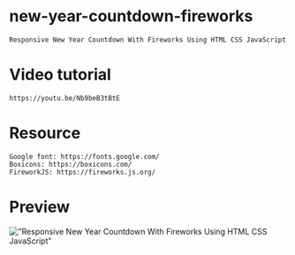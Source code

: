 # new-year-countdown-fireworks

    Responsive New Year Countdown With Fireworks Using HTML CSS JavaScript

# Video tutorial

    https://youtu.be/Nb9beB3tBtE

# Resource

    Google font: https://fonts.google.com/
    Boxicons: https://boxicons.com/
    FireworkJS: https://fireworks.js.org/

# Preview

!["Responsive New Year Countdown With Fireworks Using HTML CSS JavaScript"](https://user-images.githubusercontent.com/67447840/147795799-4ca798b8-9230-413d-8432-b2c827e152cd.gif "Responsive New Year Countdown With Fireworks Using HTML CSS JavaScript")